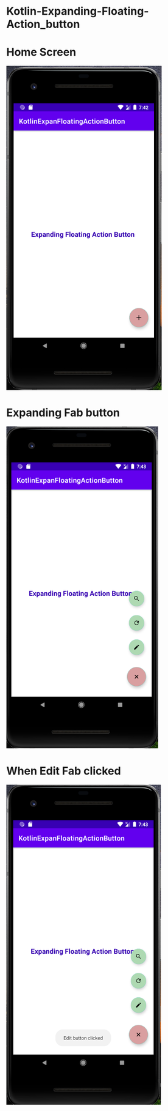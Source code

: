 # Kotlin-Expanding-Floating-Action_button

# Home Screen
![alt text](/screenshots/home.PNG)


# Expanding Fab button
![alt text](/screenshots/after_click.PNG)

# When Edit Fab clicked
![alt text](/screenshots/edit_button_clicked.PNG)
